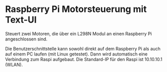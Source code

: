 # Raspberry Pi Motorsteuerung mit Text-UI

Steuert zwei Motoren, die über ein L298N Modul an einen Raspberry Pi angeschlossen sind.

Die Benutzerschnittstelle kann sowohl direkt auf dem Raspberry Pi als auch auf einem PC 
laufen (mit Linux getestet). Dann wird automatisch eine Verbindung zum Raspi aufgebaut. 
Die Standard-IP für den Raspi ist 10.10.10.1 (WLAN).